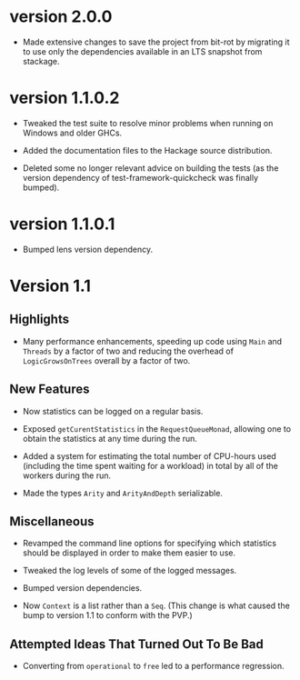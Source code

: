 version 2.0.0
===============

* Made extensive changes to save the project from bit-rot by migrating it to use
  only the dependencies available in an LTS snapshot from stackage.

version 1.1.0.2
===============

* Tweaked the test suite to resolve minor problems when running on Windows and
  older GHCs.

* Added the documentation files to the Hackage source distribution.

* Deleted some no longer relevant advice on building the tests (as the version
  dependency of test-framework-quickcheck was finally bumped).


version 1.1.0.1
===============

* Bumped lens version dependency.


Version 1.1
===========

Highlights
----------

* Many performance enhancements, speeding up code using `Main` and `Threads` by
  a factor of two and reducing the overhead of `LogicGrowsOnTrees` overall by a
  factor of two.


New Features
------------

* Now statistics can be logged on a regular basis.

* Exposed `getCurentStatistics` in the `RequestQueueMonad`, allowing one to
  obtain the statistics at any time during the run.

* Added a system for estimating the total number of CPU-hours used (including
  the time spent waiting for a workload) in total by all of the workers during
  the run.

* Made the types `Arity` and `ArityAndDepth` serializable.


Miscellaneous
-------------

* Revamped the command line options for specifying which statistics should be
  displayed in order to make them easier to use.

* Tweaked the log levels of some of the logged messages.

* Bumped version dependencies.

* Now `Context` is a list rather than a `Seq`.  (This change is what caused the
  bump to version 1.1 to conform with the PVP.)


Attempted Ideas That Turned Out To Be Bad
-----------------------------------------

* Converting from `operational` to `free` led to a performance regression.

